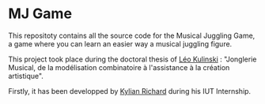# MJ Game

This repositoty contains all the source code for the Musical Juggling Game, a game where you can learn an easier way a musical juggling figure.

This project took place during the doctoral thesis of [Léo Kulinski]("https://github.com/kunchtler") : "Jonglerie Musical, de la modélisation combinatoire à l'assistance à la création artistique".

Firstly, it has been developped by [Kylian Richard]("https://github.com/Kylian2") during his IUT Internship. 
